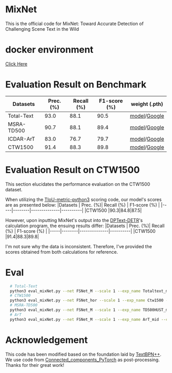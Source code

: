 # MixNet
This is the official code for MixNet: Toward Accurate Detection of Challenging Scene Text in the Wild

# docker environment
[Click Here](<https://drive.google.com/file/d/1qd7M6Zh3l0XEHAFugK_WAPMbcNe5iPMY/view?usp=sharing>)
# Evaluation Result on Benchmark 
|Datasets | Prec. (%)| Recall (%) | F1-score (%) | weight (.pth)
|-----|--------|--------------|----------|-------------------|
|Total-Text|93.0|88.1|90.5|[model](<http://140.113.110.150:5000/sharing/48B8pFREH>)/[Google](<https://drive.google.com/file/d/1t2LDzXsIBDIS3DAPcR5hpuOAzcN_sznB/view?usp=sharing>)|
|MSRA-TD500|90.7|88.1|89.4|[model](<http://140.113.110.150:5000/sharing/vxfnCK3e0>)/[Google](<https://drive.google.com/file/d/1xba77OIDASXJYEUWDfgIPWXNG34rHN-S/view?usp=drive_link>)|
|ICDAR-ArT|83.0|76.7|79.7|[model](<http://140.113.110.150:5000/sharing/05M6GFF60>)/[Google](<https://drive.google.com/file/d/17SOTd34cLBmZCtQDrtlfBjxhbQgkA5GS/view?usp=drive_link>)|
|CTW1500  |91.4|88.3|89.8|[model](<http://140.113.110.150:5000/sharing/JK6OfRo4H>)/[Google](<https://drive.google.com/file/d/1QTlAYQuCBQKM-0CcXNkDKj2vJ2Hn3MZH/view?usp=drive_link>)|

# Evaluation Result on CTW1500
This section elucidates the performance evaluation on the CTW1500 dataset. 

When utilizing the [TIoU-metric-python3](<https://github.com/PkuDavidGuan/TIoU-metric-python3>) scoring code, our model's scores are as presented below:
|Datasets | Prec. (%)| Recall (%) | F1-score (%) |
|-----|--------|--------------|----------|
|CTW1500  |90.3|84.8|87.5|

However, upon inputting MixNet's output into the [DPText-DETR](<https://github.com/ymy-k/DPText-DETR>)'s calculation program, the ensuing results differ:
|Datasets | Prec. (%)| Recall (%) | F1-score (%) |
|-----|--------|--------------|----------|
|CTW1500  |91.4|88.3|89.8|

I'm not sure why the data is inconsistent. Therefore, I've provided the scores obtained from both calculations for reference.

# Eval
```bash
  # Total-Text
  python3 eval_mixNet.py --net FSNet_M --scale 1 --exp_name Totaltext_mid --checkepoch 622 --test_size 640 1024 --dis_threshold 0.3 --cls_threshold 0.85 --mid True
  # CTW1500
  python3 eval_mixNet.py --net FSNet_hor --scale 1 --exp_name Ctw1500 --checkepoch 925 --test_size 640 1024 --dis_threshold 0.3 --cls_threshold 0.85
  # MSRA-TD500
  python3 eval_mixNet.py --net FSNet_M --scale 1 --exp_name TD500HUST_mid --checkepoch 284 --test_size 640 1024 --dis_threshold 0.3 --cls_threshold 0.85 --mid True
  # ArT
  python3 eval_mixNet.py --net FSNet_M --scale 1 --exp_name ArT_mid --checkepoch 160 --test_size 960 2880 --dis_threshold 0.4 --cls_threshold 0.8 --mid True
```
# Acknowledgement
This code has been modified based on the foundation laid by [TextBPN++](<https://github.com/GXYM/TextBPN-Plus-Plus>). <br>
We use code from [Connected_components_PyTorch](<https://github.com/zsef123/Connected_components_PyTorch>) as post-processing. <br> 
Thanks for their great work! <br>
